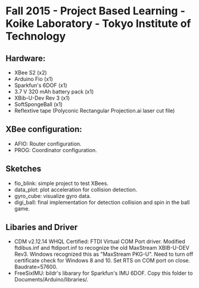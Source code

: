 # Fall 2015 - Project Based Learning - Koike Laboratory - Tokyo Institute of Technology

## Hardware:
* XBee S2 (x2)
* Arduino Fio (x1)
* Sparkfun's 6DOF (x1)
* 3.7 V 320 mAh battery pack (x1)
* XBib-U-Dev Rev 3 (x1)
* SoftSpongeBall (x1)
* Reflextive tape (Polyconic Rectangular Projection.ai laser cut file)

## XBee configuration:
* AFIO: Router configuration.
* PROG: Coordinator configuration.

## Sketches
* fio_blink: simple project to test XBees.
* data_plot: plot acceleration for collision detection.
* gyro_cube: visualize gyro data.
* digi_ball: final implementation for detection collision and spin in the ball game.

## Libaries and Driver
* CDM v2.12.14 WHQL Certified: FTDI Virtual COM Port driver. Modified ftdibus.inf and ftdiport.inf to recognize the old MaxStream XBIB-U-DEV Rev3. Windows recognized this as "MaxStream PKG-U". Need to turn off certificate check for Windows 8 and 10. Set RTS on COM port on close. Baudrate=57600.
* FreeSixIMU: bildr's libarary for Sparkfun's IMU 6DOF. Copy this folder to Documents/Arduino/libraries/.
